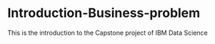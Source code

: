 # Introduction-Business-problem
This is the introduction to the Capstone project of IBM Data Science
